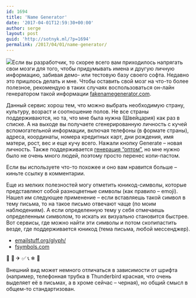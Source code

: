 ```yaml
---
id: 1694
title: 'Name Generator'
date: '2017-04-01T12:59:30+00:00'
author: serge
layout: post
guid: 'http://sotnyk.ml/?p=1694'
permalink: /2017/04/01/name-generator/
---
```


[![](http://localhost/wp-content/uploads/2017/04/sil-male.png)](http://localhost/wp-content/uploads/2017/04/sil-male.png)Если вы разработчик, то скорее всего вам приходилось напрягать свои мозги для того, чтобы придумывать имена и другую личную информацию, забивая демо- или тестовую базу своего софта. Недавно это пришлось делать и мне. Чтобы оставить свой мозг на что-то более полезное, рекомендую в таких случаях воспользоваться он-лайн генератором такой информации [fakenamegenerator.com](http://www.fakenamegenerator.com/).

Данный сервис хорош тем, что можно выбрать необходимую страну, культуру, возраст и соотношение полов. Не все страны поддерживаются, но та, что мне была нужна (Швейцария) как раз в списке. А на выходе вы получаете сгенерированную личность с кучей вспомогательной информации, включая телефоны (в формате страны), адреса, координаты, номера кредитных карт, дни рождения, имя матери, рост, вес и еще кучу всего. Нажали кнопку Generate – новая личность. Также поддерживается [генерация “оптом”](http://www.fakenamegenerator.com/order.php), но мне нужно было не очень много людей, поэтому просто перенес копи-пастом.

Если вы используете что-то похожее и оно вам нравится больше – киньте ссылку в комментарии.

Еще из мелких полезностей могу отметить юникод-символы, которые представляют собой разноцветные символы (как правило – emoji). Нашел им следующее применение – если вставляешь такой символ в тему письма, то на такое письмо отвечают чаще (по моим наблюдениям). А если определенную тему у себя отмечаешь определенным символом, то искать их визуально становится быстрее. Вот сервисы, где можно найти эти символы и потом скопипастить везде, где поддерживается юникод (тема письма, любой мессенджер).

- [emailstuff.org/glyph/](http://emailstuff.org/glyph/)
- [fsymbols.com](http://fsymbols.com/)

🎵 🎁 ✈ ✅ 📞 ❄ 🌹

Внешний вид может немного отличаться в зависимости от шрифта (например, телефонная трубка в Thunderbird красная, что очень выделяет её в письмах, а в хроме сейчас – черная), но общий смысл в общем-то стандартизован.